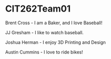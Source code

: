 # CIT262Team01

Brent Cross - I am a Baker, and I love Baseball!

JJ Gresham - I like to watch baseball.

Joshua Herman - I enjoy 3D Printing and Design

Austin Cummins - I love to ride bikes!